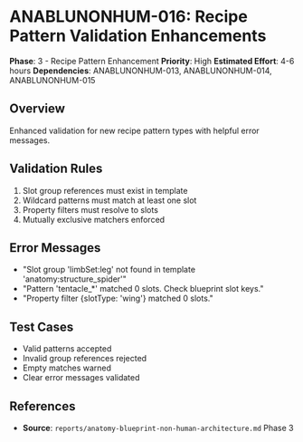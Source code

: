 # ANABLUNONHUM-016: Recipe Pattern Validation Enhancements

**Phase**: 3 - Recipe Pattern Enhancement
**Priority**: High
**Estimated Effort**: 4-6 hours
**Dependencies**: ANABLUNONHUM-013, ANABLUNONHUM-014, ANABLUNONHUM-015

## Overview

Enhanced validation for new recipe pattern types with helpful error messages.

## Validation Rules

1. Slot group references must exist in template
2. Wildcard patterns must match at least one slot
3. Property filters must resolve to slots
4. Mutually exclusive matchers enforced

## Error Messages

- "Slot group 'limbSet:leg' not found in template 'anatomy:structure_spider'"
- "Pattern 'tentacle_*' matched 0 slots. Check blueprint slot keys."
- "Property filter {slotType: 'wing'} matched 0 slots."

## Test Cases

- Valid patterns accepted
- Invalid group references rejected
- Empty matches warned
- Clear error messages validated

## References

- **Source**: `reports/anatomy-blueprint-non-human-architecture.md` Phase 3
